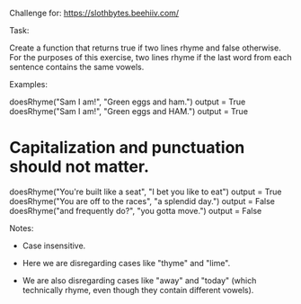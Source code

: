 Challenge for: https://slothbytes.beehiiv.com/

Task:

Create a function that returns true if two lines rhyme and false otherwise. For the purposes of this exercise, two lines rhyme if the last word from each sentence contains the same vowels.

Examples:

doesRhyme("Sam I am!", "Green eggs and ham.")
output = True
doesRhyme("Sam I am!", "Green eggs and HAM.")
output = True
# Capitalization and punctuation should not matter.
doesRhyme("You're built like a seat", "I bet you like to eat")
output = True
doesRhyme("You are off to the races", "a splendid day.")
output = False
doesRhyme("and frequently do?", "you gotta move.")
output = False

Notes:

- Case insensitive.

- Here we are disregarding cases like "thyme" and "lime".

- We are also disregarding cases like "away" and "today" (which technically rhyme, even though they contain different vowels).

